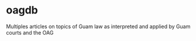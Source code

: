# oagdb
Multiples articles on topics of Guam law as interpreted and applied by Guam courts and the OAG
